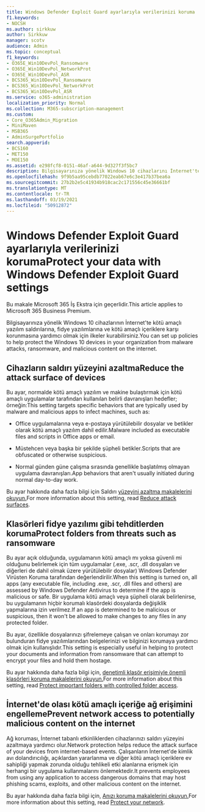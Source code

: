 ```yaml
---
title: Windows Defender Exploit Guard ayarlarıyla verilerinizi koruma
f1.keywords:
- NOCSH
ms.author: sirkkuw
author: Sirkkuw
manager: scotv
audience: Admin
ms.topic: conceptual
f1_keywords:
- O365E_Win10DevPol_Ransomware
- O365E_Win10DevPol_NetworkProt
- O365E_Win10DevPol_ASR
- BCS365_Win10DevPol_Ransomware
- BCS365_Win10DevPol_NetworkProt
- BCS365_Win10DevPol_ASR
ms.service: o365-administration
localization_priority: Normal
ms.collection: M365-subscription-management
ms.custom:
- Core_O365Admin_Migration
- MiniMaven
- MSB365
- AdminSurgePortfolio
search.appverid:
- BCS160
- MET150
- MOE150
ms.assetid: e298fcf8-0151-46af-a644-9d327f3f5bc7
description: Bilgisayarınıza yönelik Windows 10 cihazlarını İnternet'te kötü amaçlı yazılım saldırılarından, fidye yazılımlarından ve kötü amaçlı içeriklerden korumayı öğrenin.
ms.openlocfilehash: 9f9b5aa95cebdb77022eab67e6c3e417b37bea6a
ms.sourcegitcommit: 27b2b2e5c41934b918cac2c171556c45e36661bf
ms.translationtype: MT
ms.contentlocale: tr-TR
ms.lasthandoff: 03/19/2021
ms.locfileid: "50912872"
---
```

# <a name="protect-your-data-with-windows-defender-exploit-guard-settings"></a><span data-ttu-id="4b38e-103">Windows Defender Exploit Guard ayarlarıyla verilerinizi koruma</span><span class="sxs-lookup"><span data-stu-id="4b38e-103">Protect your data with Windows Defender Exploit Guard settings</span></span>

<span data-ttu-id="4b38e-104">Bu makale Microsoft 365 İş Ekstra için geçerlidir.</span><span class="sxs-lookup"><span data-stu-id="4b38e-104">This article applies to Microsoft 365 Business Premium.</span></span>

<span data-ttu-id="4b38e-105">Bilgisayarınıza yönelik Windows 10 cihazlarının İnternet'te kötü amaçlı yazılım saldırılarına, fidye yazılımlarına ve kötü amaçlı içeriklere karşı korunmasına yardımcı olmak için ilkeler kurabilirsiniz.</span><span class="sxs-lookup"><span data-stu-id="4b38e-105">You can set up policies to help protect the Windows 10 devices in your organization from malware attacks, ransomware, and malicious content on the internet.</span></span>
  
## <a name="reduce-the-attack-surface-of-devices"></a><span data-ttu-id="4b38e-106">Cihazların saldırı yüzeyini azaltma</span><span class="sxs-lookup"><span data-stu-id="4b38e-106">Reduce the attack surface of devices</span></span>

<span data-ttu-id="4b38e-107">Bu ayar, normalde kötü amaçlı yazılım ve makine bulaştırmak için kötü amaçlı uygulamalar tarafından kullanılan belirli davranışları hedefler; örneğin:</span><span class="sxs-lookup"><span data-stu-id="4b38e-107">This setting targets specific behaviors that are typically used by malware and malicious apps to infect machines, such as:</span></span>
  
- <span data-ttu-id="4b38e-108">Office uygulamalarına veya e-postaya yürütülebilir dosyalar ve betikler olarak kötü amaçlı yazılım dahil edilir.</span><span class="sxs-lookup"><span data-stu-id="4b38e-108">Malware included as executable files and scripts in Office apps or email.</span></span>
    
- <span data-ttu-id="4b38e-109">Müstehcen veya başka bir şekilde şüpheli betikler.</span><span class="sxs-lookup"><span data-stu-id="4b38e-109">Scripts that are obfuscated or otherwise suspicious.</span></span>
    
- <span data-ttu-id="4b38e-110">Normal günden güne çalışma sırasında genellikle başlatılmış olmayan uygulama davranışları.</span><span class="sxs-lookup"><span data-stu-id="4b38e-110">App behaviors that aren't usually initiated during normal day-to-day work.</span></span>
    
<span data-ttu-id="4b38e-111">Bu ayar hakkında daha fazla bilgi için Saldırı [yüzeyini azaltma makalelerini okuyun.](/windows/security/threat-protection/microsoft-defender-atp/exploit-protection)</span><span class="sxs-lookup"><span data-stu-id="4b38e-111">For more information about this setting, read [Reduce attack surfaces](/windows/security/threat-protection/microsoft-defender-atp/exploit-protection).</span></span>
  
## <a name="protect-folders-from-threats-such-as-ransomware"></a><span data-ttu-id="4b38e-112">Klasörleri fidye yazılımı gibi tehditlerden koruma</span><span class="sxs-lookup"><span data-stu-id="4b38e-112">Protect folders from threats such as ransomware</span></span>

<span data-ttu-id="4b38e-113">Bu ayar açık olduğunda, uygulamanın kötü amaçlı mı yoksa güvenli mi olduğunu belirlemek için tüm uygulamalar (.exe, .scr, .dll dosyaları ve diğerleri de dahil olmak üzere yürütülebilir dosyalar) Windows Defender Virüsten Koruma tarafından değerlendirilir.</span><span class="sxs-lookup"><span data-stu-id="4b38e-113">When this setting is turned on, all apps (any executable file, including .exe, .scr, .dll files and others) are assessed by Windows Defender Antivirus to determine if the app is malicious or safe.</span></span> <span data-ttu-id="4b38e-114">Bir uygulama kötü amaçlı veya şüpheli olarak belirlenirse, bu uygulamanın hiçbir korumalı klasördeki dosyalarda değişiklik yapmalarına izin verilmez.</span><span class="sxs-lookup"><span data-stu-id="4b38e-114">If an app is determined to be malicious or suspicious, then it won't be allowed to make changes to any files in any protected folder.</span></span>
  
<span data-ttu-id="4b38e-115">Bu ayar, özellikle dosyalarınızı şifrelemeye çalışan ve onları korumayı zor bulunduran fidye yazılımlarından belgelerinizi ve bilginizi korumaya yardımcı olmak için kullanışlıdır.</span><span class="sxs-lookup"><span data-stu-id="4b38e-115">This setting is especially useful in helping to protect your documents and information from ransomware that can attempt to encrypt your files and hold them hostage.</span></span>
  
<span data-ttu-id="4b38e-116">Bu ayar hakkında daha fazla bilgi için, [denetimli klasör erişimiyle önemli klasörleri koruma makalelerini okuyun.](/mem/configmgr/protect/deploy-use/create-deploy-exploit-guard-policy#bkmk_CFA)</span><span class="sxs-lookup"><span data-stu-id="4b38e-116">For more information about this setting, read [Protect important folders with controlled folder access](/mem/configmgr/protect/deploy-use/create-deploy-exploit-guard-policy#bkmk_CFA).</span></span>
  
## <a name="prevent-network-access-to-potentially-malicious-content-on-the-internet"></a><span data-ttu-id="4b38e-117">İnternet'de olası kötü amaçlı içeriğe ağ erişimini engelleme</span><span class="sxs-lookup"><span data-stu-id="4b38e-117">Prevent network access to potentially malicious content on the internet</span></span>

<span data-ttu-id="4b38e-118">Ağ koruması, İnternet tabanlı etkinliklerden cihazlarınızı saldırı yüzeyini azaltmaya yardımcı olur.</span><span class="sxs-lookup"><span data-stu-id="4b38e-118">Network protection helps reduce the attack surface of your devices from internet-based events.</span></span> <span data-ttu-id="4b38e-119">Çalışanların İnternet'de kimlik avı dolandırıcılığı, açıklardan yararlanma ve diğer kötü amaçlı içeriklere ev sahipliği yapmak zorunda olduğu tehlikeli etki alanlarına erişmek için herhangi bir uygulama kullanmalarını önlemektedir.</span><span class="sxs-lookup"><span data-stu-id="4b38e-119">It prevents employees from using any application to access dangerous domains that may host phishing scams, exploits, and other malicious content on the internet.</span></span>
  
<span data-ttu-id="4b38e-120">Bu ayar hakkında daha fazla bilgi için, [Anızı koruma makalelerini okuyun.](/mem/configmgr/protect/deploy-use/create-deploy-exploit-guard-policy#bkmk_Nwp)</span><span class="sxs-lookup"><span data-stu-id="4b38e-120">For more information about this setting, read [Protect your network](/mem/configmgr/protect/deploy-use/create-deploy-exploit-guard-policy#bkmk_Nwp).</span></span>
